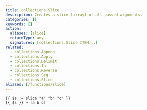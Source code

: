 ```yaml
---
title: collections.Slice
description: Creates a slice (array) of all passed arguments.
categories: []
keywords: []
action:
  aliases: [slice]
  returnType: any
  signatures: [collections.Slice ITEM...]
related:
  - collections.Append
  - collections.Apply
  - collections.Delimit
  - collections.In
  - collections.Reverse
  - collections.Seq
  - collections.Slice
aliases: [/functions/slice]
---
```


```go-html-template
{{ $s := slice "a" "b" "c" }}
{{ $s }} → [a b c]
```
